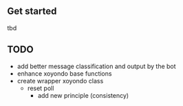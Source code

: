 ## Get started
tbd

## TODO
- add better message classification and output by the bot
- enhance xoyondo base functions
- create wrapper xoyondo class
    - reset poll
        - add new principle (consistency)